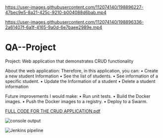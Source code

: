 

https://user-images.githubusercontent.com/112074140/198896227-47bec9e5-8a21-425c-9210-b004088d6bab.mp4



https://user-images.githubusercontent.com/112074140/198896336-2a61407f-6a1f-4165-9a0d-6e7baee2989e.mp4

# QA--Project

Project:
Web application that demonstrates CRUD functionality


About the web application:
Therefore, in this application, you can:
•	Create a new student Information
•	See the list of students.
•	See information of a specific student.
•	Update the Information of a student
•	Delete a student information


Future improvements I would make:
•	Run unit tests.
•	Build the Docker images.
•	Push the Docker images to a registry.
•	Deploy to a Swarm.


[FULL CODE FOR THE CRUD APPLICATION.pdf](https://github.com/obianujuaku01/QA--Project/files/9896540/FULL.CODE.FOR.THE.CRUD.APPLICATION.pdf)


![console output](https://user-images.githubusercontent.com/112074140/198895220-1d8bb1c4-41e0-49c0-b443-7a50fb53ae30.PNG)

![Jenkins pipeline](https://user-images.githubusercontent.com/112074140/198895232-8b2c8cd4-d13d-404e-bc66-c8c1be02b333.PNG)


